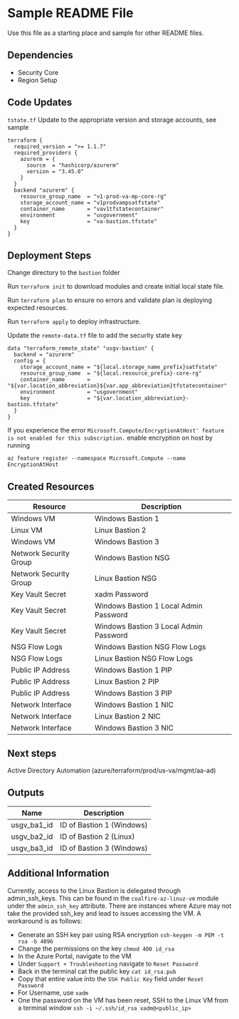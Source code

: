 # Sample README File

Use this file as a starting place and sample for other README files.

## Dependencies

- Security Core
- Region Setup

## Code Updates

`tstate.tf` Update to the appropriate version and storage accounts, see sample

``` hcl
terraform {
  required_version = ">= 1.1.7"
  required_providers {
    azurerm = {
      source  = "hashicorp/azurerm"
      version = "3.45.0"
    }
  }
  backend "azurerm" {
    resource_group_name  = "v1-prod-va-mp-core-rg"
    storage_account_name = "v1prodvampsatfstate"
    container_name       = "vav1tfstatecontainer"
    environment          = "usgovernment"
    key                  = "va-bastion.tfstate"
  }
}
```

## Deployment Steps

Change directory to the `bastion` folder

Run `terraform init` to download modules and create initial local state file.

Run `terraform plan` to ensure no errors and validate plan is deploying expected resources.

Run `terraform apply` to deploy infrastructure.

Update the `remote-data.tf` file to add the security state key

``` hcl
data "terraform_remote_state" "usgv-bastion" {
  backend = "azurerm"
  config = {
    storage_account_name = "${local.storage_name_prefix}satfstate"
    resource_group_name  = "${local.resource_prefix}-core-rg"
    container_name       = "${var.location_abbreviation}${var.app_abbreviation}tfstatecontainer"
    environment          = "usgovernment"
    key                  = "${var.location_abbreviation}-bastion.tfstate"
  }
}
```

If you experience the error `Microsoft.Compute/EncryptionAtHost' feature is not enabled for this subscription.` enable encryption on host by running

```
az feature register --namespace Microsoft.Compute --name EncryptionAtHost
```



## Created Resources

| Resource | Description |
|------|-------------|
| Windows VM | Windows Bastion 1 |
| Linux VM   | Linux Bastion 2   |
| Windows VM | Windows Bastion 3 |
| Network Security Group | Windows Bastion NSG |
| Network Security Group | Linux Bastion NSG |
| Key Vault Secret | xadm Password |
| Key Vault Secret | Windows Bastion 1 Local Admin Password|
| Key Vault Secret | Windows Bastion 3 Local Admin Password|
| NSG Flow Logs | Windows Bastion NSG Flow Logs|
| NSG Flow Logs | Linux Bastion NSG Flow Logs|
| Public IP Address | Windows Bastion 1 PIP|
| Public IP Address | Linux Bastion 2 PIP|
| Public IP Address | Windows Bastion 3 PIP|
| Network Interface | Windows Bastion 1 NIC|
| Network Interface | Linux Bastion 2 NIC|
| Network Interface | Windows Bastion 3 NIC|


## Next steps

Active Directory Automation (azure/terraform/prod/us-va/mgmt/aa-ad)

## Outputs

| Name | Description |
|------|-------------|
|usgv_ba1_id | ID of Bastion 1 (Windows) |
|usgv_ba2_id | ID of Bastion 2 (Linux) |
|usgv_ba3_id | ID of Bastion 3 (Windows) |

## Additional Information

Currently, access to the Linux Bastion is delegated through admin_ssh_keys. This can be found in the `coalfire-az-linuz-vm` module under the `admin_ssh_key` attribute. 
There are instances where Azure may not take the provided ssh_key and lead to issues accessing the VM. A workaround is as follows:
- Generate an SSH key pair using RSA encryption `ssh-keygen -m PEM -t rsa -b 4096`
- Change the permissions on the key `chmod 400 id_rsa`
- In the Azure Portal, navigate to the VM
- Under `Support + Troubleshooting` navigate to `Reset Password`
- Back in the terminal cat the public key `cat id_rsa.pub` 
- Copy that entire value into the `SSH Public Key` field under `Reset Password`
- For Username, use `xadm`
- One the password on the VM has been reset, SSH to the Linux VM from a terminal window `ssh -i ~/.ssh/id_rsa xadm@<public_ip>`

